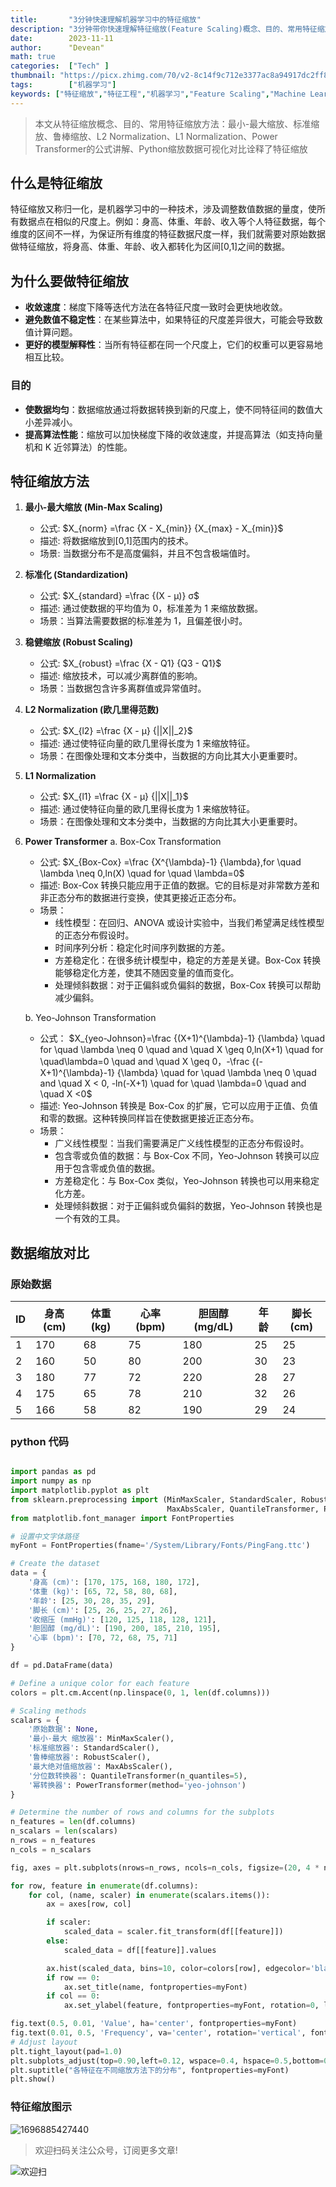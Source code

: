 ```yaml
---
title:       "3分钟快速理解机器学习中的特征缩放"
description: "3分钟带你快速理解特征缩放(Feature Scaling)概念、目的、常用特征缩放方法对比身高、体重等数据用：最小最大缩放、标准缩放、鲁棒缩放、L2、L1范式、Python数据可视化对比特征缩放"
date:        2023-11-11
author:      "Devean"
math: true
categories:  ["Tech" ]
thumbnail: "https://picx.zhimg.com/70/v2-8c14f9c712e3377ac8a94917dc2ff8c5_1440w.avis?source=172ae18b&biz_tag=Post"
tags:        ["机器学习"]
keywords: ["特征缩放","特征工程","机器学习","Feature Scaling","Machine Learning"]
---
```


> 本文从特征缩放概念、目的、常用特征缩放方法：最小-最大缩放、标准缩放、鲁棒缩放、L2 Normalization、L1 Normalization、Power Transformer的公式讲解、Python缩放数据可视化对比诠释了特征缩放

## 什么是特征缩放
 
特征缩放又称归一化，是机器学习中的一种技术，涉及调整数值数据的量度，使所有数据点在相似的尺度上。例如：身高、体重、年龄、收入等个人特征数据，每个维度的区间不一样，为保证所有维度的特征数据尺度一样，我们就需要对原始数据做特征缩放，将身高、体重、年龄、收入都转化为区间[0,1]之间的数据。

<!--more-->

## 为什么要做特征缩放

- **收敛速度**：梯度下降等迭代方法在各特征尺度一致时会更快地收敛。
- **避免数值不稳定性**：在某些算法中，如果特征的尺度差异很大，可能会导致数值计算问题。
- **更好的模型解释性**：当所有特征都在同一个尺度上，它们的权重可以更容易地相互比较。

### 目的

- **使数据均匀**：数据缩放通过将数据转换到新的尺度上，使不同特征间的数值大小差异减小。
- **提高算法性能**：缩放可以加快梯度下降的收敛速度，并提高算法（如支持向量机和 K 近邻算法）的性能。

## 特征缩放方法

1. **最小-最大缩放 (Min-Max Scaling)**

    - 公式: $X_{norm} =\frac {X - X_{min}}  {X_{max} - X_{min}}$
    - 描述: 将数据缩放到[0,1]范围内的技术。
    - 场景: 当数据分布不是高度偏斜，并且不包含极端值时。

2. **标准化 (Standardization)**

    - 公式: $X_{standard} =\frac {(X - μ)}  σ$
    - 描述: 通过使数据的平均值为 0，标准差为 1 来缩放数据。
    - 场景：当算法需要数据的标准差为 1，且偏差很小时。

3. **稳健缩放 (Robust Scaling)**
    - 公式: $X_{robust} =\frac {X - Q1} {Q3 - Q1}$
    - 描述: 缩放技术，可以减少离群值的影响。
    - 场景：当数据包含许多离群值或异常值时。
4. **L2 Normalization (欧几里得范数)**

    - 公式: $X_{l2} =\frac {X - μ}  {||X||_2}$
    - 描述: 通过使特征向量的欧几里得长度为 1 来缩放特征。
    - 场景：在图像处理和文本分类中，当数据的方向比其大小更重要时。

5. **L1 Normalization**

    - 公式: $X_{l1} =\frac {X - μ}  {||X||_1}$
    - 描述: 通过使特征向量的欧几里得长度为 1 来缩放特征。
    - 场景：在图像处理和文本分类中，当数据的方向比其大小更重要时。

6. **Power Transformer**
   a. Box-Cox Transformation

    - 公式: $X_{Box-Cox} =\frac {X^{\lambda}-1} {\lambda},for \quad \lambda \neq 0,ln(X) \quad for \quad \lambda=0$
    - 描述: Box-Cox 转换只能应用于正值的数据。它的目标是对非常数方差和非正态分布的数据进行变换，使其更接近正态分布。
    - 场景：
        - 线性模型：在回归、ANOVA 或设计实验中，当我们希望满足线性模型的正态分布假设时。
        - 时间序列分析：稳定化时间序列数据的方差。
        - 方差稳定化：在很多统计模型中，稳定的方差是关键。Box-Cox 转换能够稳定化方差，使其不随因变量的值而变化。
        - 处理倾斜数据：对于正偏斜或负偏斜的数据，Box-Cox 转换可以帮助减少偏斜。

   b. Yeo-Johnson Transformation

    - 公式：
      $X_{yeo-Johnson}=\frac {(X+1)^{\lambda}-1} {\lambda} \quad for \quad \lambda \neq 0 \quad and \quad X \geq 0,ln(X+1) \quad for \quad\lambda=0 \quad and \quad X \geq 0，-\frac {(-X+1)^{\lambda}-1} {\lambda} \quad for \quad \lambda \neq 0 \quad and \quad X < 0, -ln(-X+1) \quad for \quad \lambda=0 \quad and \quad X <0$
    - 描述: Yeo-Johnson 转换是 Box-Cox 的扩展，它可以应用于正值、负值和零的数据。这种转换同样旨在使数据更接近正态分布。
    - 场景：
        - 广义线性模型：当我们需要满足广义线性模型的正态分布假设时。
        - 包含零或负值的数据：与 Box-Cox 不同，Yeo-Johnson 转换可以应用于包含零或负值的数据。
        - 方差稳定化：与 Box-Cox 类似，Yeo-Johnson 转换也可以用来稳定化方差。
        - 处理倾斜数据：对于正偏斜或负偏斜的数据，Yeo-Johnson 转换也是一个有效的工具。

## 数据缩放对比

### 原始数据

| ID  | 身高(cm) | 体重(kg) | 心率(bpm) | 胆固醇(mg/dL) | 年龄 | 脚长(cm) |
| --- | -------- | -------- | --------- | ------------- | ---- | -------- |
| 1   | 170      | 68       | 75        | 180           | 25   | 25       |
| 2   | 160      | 50       | 80        | 200           | 30   | 23       |
| 3   | 180      | 77       | 72        | 220           | 28   | 27       |
| 4   | 175      | 65       | 78        | 210           | 32   | 26       |
| 5   | 166      | 58       | 82        | 190           | 29   | 24       |

### python 代码

```python

import pandas as pd
import numpy as np
import matplotlib.pyplot as plt
from sklearn.preprocessing import (MinMaxScaler, StandardScaler, RobustScaler,
                                   MaxAbsScaler, QuantileTransformer, PowerTransformer)
from matplotlib.font_manager import FontProperties

# 设置中文字体路径
myFont = FontProperties(fname='/System/Library/Fonts/PingFang.ttc')

# Create the dataset
data = {
    '身高 (cm)': [170, 175, 168, 180, 172],
    '体重 (kg)': [65, 72, 58, 80, 68],
    '年龄': [25, 30, 28, 35, 29],
    '脚长 (cm)': [25, 26, 25, 27, 26],
    '收缩压 (mmHg)': [120, 125, 118, 128, 121],
    '胆固醇 (mg/dL)': [190, 200, 185, 210, 195],
    '心率 (bpm)': [70, 72, 68, 75, 71]
}

df = pd.DataFrame(data)

# Define a unique color for each feature
colors = plt.cm.Accent(np.linspace(0, 1, len(df.columns)))

# Scaling methods
scalars = {
    '原始数据': None,
    '最小-最大 缩放器': MinMaxScaler(),
    '标准缩放器': StandardScaler(),
    '鲁棒缩放器': RobustScaler(),
    '最大绝对值缩放器': MaxAbsScaler(),
    '分位数转换器': QuantileTransformer(n_quantiles=5),
    '幂转换器': PowerTransformer(method='yeo-johnson')
}

# Determine the number of rows and columns for the subplots
n_features = len(df.columns)
n_scalars = len(scalars)
n_rows = n_features
n_cols = n_scalars

fig, axes = plt.subplots(nrows=n_rows, ncols=n_cols, figsize=(20, 4 * n_features))

for row, feature in enumerate(df.columns):
    for col, (name, scaler) in enumerate(scalars.items()):
        ax = axes[row, col]

        if scaler:
            scaled_data = scaler.fit_transform(df[[feature]])
        else:
            scaled_data = df[[feature]].values

        ax.hist(scaled_data, bins=10, color=colors[row], edgecolor='black')
        if row == 0:
            ax.set_title(name, fontproperties=myFont)
        if col == 0:
            ax.set_ylabel(feature, fontproperties=myFont, rotation=0, labelpad=60, ha='right')

fig.text(0.5, 0.01, 'Value', ha='center', fontproperties=myFont)
fig.text(0.01, 0.5, 'Frequency', va='center', rotation='vertical', fontproperties=myFont)
# Adjust layout
plt.tight_layout(pad=1.0)
plt.subplots_adjust(top=0.90,left=0.12, wspace=0.4, hspace=0.5,bottom=0.08)
plt.suptitle("各特征在不同缩放方法下的分布", fontproperties=myFont)
plt.show()

```

### 特征缩放图示


![1696885427440](https://picx.zhimg.com/70/v2-8c14f9c712e3377ac8a94917dc2ff8c5_1440w.avis?source=172ae18b&biz_tag=Post)


> 欢迎扫码关注公众号，订阅更多文章!

![欢迎扫](/img/public-plantform-qr.png)
